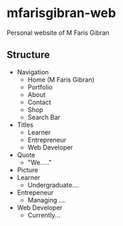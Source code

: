 # mfarisgibran-web

Personal website of M Faris Gibran

## Structure

- Navigation
  - Home (M Faris Gibran)
  - Portfolio
  - About
  - Contact
  - Shop
  - Search Bar
- Titles
  - Learner
  - Entrepreneur
  - Web Developer
- Quote
  - "We....."
- Picture
- Learner
  - Undergraduate....
- Entrepeneur
  - Managing ....
- Web Developer
  - Currently...
